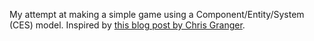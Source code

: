 My attempt at making a simple game using a Component/Entity/System (CES) model. Inspired by [this blog post by Chris Granger](http://www.chris-granger.com/2012/12/11/anatomy-of-a-knockout/).

